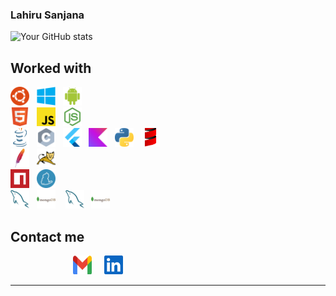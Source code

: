 ### Lahiru Sanjana
![Your GitHub stats](https://github-readme-stats.vercel.app/api?username=snowcodie&show_icons=true&count_private=true&theme=dark)

## Worked with


<img src="https://github.com/snowcodie/snowcodie/blob/main/src/Ubuntu%20(1).png"  width="30" height="30" >&nbsp;&nbsp;&nbsp;<img src="https://github.com/snowcodie/snowcodie/blob/main/src/Microsoft%20Windows.png"  width="30" height="30">&nbsp;&nbsp;&nbsp;<img src="https://github.com/snowcodie/snowcodie/blob/main/src/Android.png"  width="30" height="30">
<br>
<img src="https://github.com/snowcodie/snowcodie/blob/main/src/HTML5.png"  width="30" height="30" >&nbsp;&nbsp;&nbsp;<img src="https://github.com/snowcodie/snowcodie/blob/main/src/Javascript.png"  width="30" height="30">&nbsp;&nbsp;&nbsp;<img src="https://github.com/snowcodie/snowcodie/blob/main/src/Nodejs.png"  width="30" height="30" >&nbsp;&nbsp;&nbsp;
<br>
<img src="https://github.com/snowcodie/snowcodie/blob/main/src/Java.png"  width="30" height="30" >&nbsp;&nbsp;&nbsp;<img src="https://github.com/snowcodie/snowcodie/blob/main/src/C.png"  width="30" height="30">&nbsp;&nbsp;&nbsp;<img src="https://github.com/snowcodie/snowcodie/blob/main/src/Flutter.png"  width="30" height="30" >&nbsp;&nbsp;&nbsp;<img src="https://github.com/snowcodie/snowcodie/blob/main/src/Kotlin.png"  width="30" height="30" >&nbsp;&nbsp;&nbsp;<img src="https://github.com/snowcodie/snowcodie/blob/main/src/Python.png"  width="30" height="30" >&nbsp;&nbsp;&nbsp;<img src="https://github.com/snowcodie/snowcodie/blob/main/src/Scala.png"  width="30" height="30" >&nbsp;&nbsp;&nbsp;
<br>
<img src="https://github.com/snowcodie/snowcodie/blob/main/src/apache.png"  width="30" height="30" >&nbsp;&nbsp;&nbsp;<img src="https://github.com/snowcodie/snowcodie/blob/main/src/Tomcat.png"  width="30" height="30" >&nbsp;&nbsp;&nbsp;
<br>
<img src="https://github.com/snowcodie/snowcodie/blob/main/src/npm.png"  width="30" height="30" >&nbsp;&nbsp;&nbsp;<img src="https://github.com/snowcodie/snowcodie/blob/main/src/yarn.png"  width="30" height="30" >&nbsp;&nbsp;&nbsp;
<br>
<img src="https://github.com/snowcodie/snowcodie/blob/main/src/MySQL.png"  width="30" height="30" >&nbsp;&nbsp;&nbsp;<img src="https://github.com/snowcodie/snowcodie/blob/main/src/MongoDB.png"  width="30" height="30" >&nbsp;&nbsp;&nbsp;
<img src="https://github.com/snowcodie/snowcodie/blob/main/src/MySQL.png"  width="30" height="30" >&nbsp;&nbsp;&nbsp;<img src="https://github.com/snowcodie/snowcodie/blob/main/src/MongoDB.png"  width="30" height="30" >&nbsp;&nbsp;&nbsp;

  





## Contact me
<a href="mailto:lahirusanjana1@gmail.com" style="text-decoration: none;">
  <img src="https://github.com/snowcodie/snowcodie/blob/main/src/Group%2014.png"  width="30" height="30" style="margin-left: 100px;">
</a>
&nbsp;&nbsp;&nbsp;
<a href="https://www.linkedin.com/in/lahiru-sanjana-024aba28a/" style="text-decoration: none;">
  <img src="https://github.com/snowcodie/snowcodie/blob/main/src/Vector.png"  width="30" height="30" style="margin-right: 100px;">
</a>
<br>

<!--
## Contact

- 

## Find Me Online

- [Include links to your personal website, LinkedIn, Twitter, and other relevant online profiles]
-->

---





<!--
**snowcodie/snowcodie** is a ✨ _special_ ✨ repository because its `README.md` (this file) appears on your GitHub profile.

Here are some ideas to get you started:

- 🔭 I’m currently working on ...
- 🌱 I’m currently learning ...
- 👯 I’m looking to collaborate on ...
- 🤔 I’m looking for help with ...
- 💬 Ask me about ...
- 📫 How to reach me: ...
- 😄 Pronouns: ...
- ⚡ Fun fact: ...
-->
